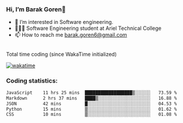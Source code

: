 ###  Hi, I’m Barak Goren👋
- 👀 I’m interested in Software engineering.
- 👨🏼‍🎓 Software Engineering student at Ariel Technical College
- 📫 How to reach me barak.goren6@gmail.com
##
Total time coding (since WakaTime initialized)

[![wakatime](https://wakatime.com/badge/user/5cc5ec80-a806-4ca2-a704-db29274e48cd.svg)](https://wakatime.com/@5cc5ec80-a806-4ca2-a704-db29274e48cd)

   
### Coding statistics:

<!--START_SECTION:waka-->

```txt
JavaScript    11 hrs 25 mins  ██████████████████▒░░░░░░   73.59 %
Markdown      2 hrs 37 mins   ████▒░░░░░░░░░░░░░░░░░░░░   16.88 %
JSON          42 mins         █░░░░░░░░░░░░░░░░░░░░░░░░   04.53 %
Python        15 mins         ▒░░░░░░░░░░░░░░░░░░░░░░░░   01.62 %
CSS           10 mins         ▒░░░░░░░░░░░░░░░░░░░░░░░░   01.08 %
```

<!--END_SECTION:waka-->

<!---
barakgoren/barakgoren is a ✨ special ✨ repository because its `README.md` (this file) appears on your GitHub profile.
You can click the Preview link to take a look at your changes.
--->
